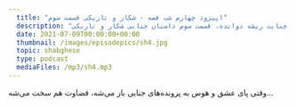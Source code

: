 ```yaml
---
  title: "اپیزود چهارم شب قصه - شکار و تاریکی قسمت سوم"
  description: "هوس در میان جنایت ریشه دوانده، قسمت سوم داستان جنایی شکار و تاریکی"
  date: 2021-07-09T00:00:00+00:00
  thumbnail: /images/episodepics/sh4.jpg
  topic: shabghese
  type: podcast
  mediaFiles: /mp3/sh4.mp3
---
```

وقتی پای عشق و هوس به پرونده‌های جنایی باز می‌شه، قضاوت هم سخت می‌شه…